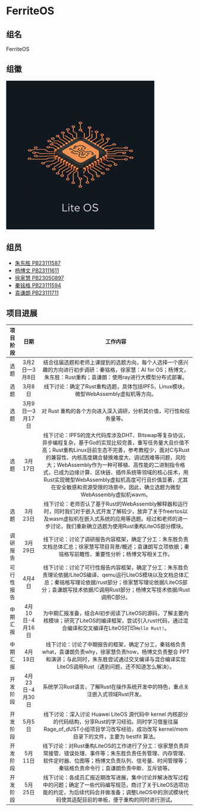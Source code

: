 # FerriteOS

## 组名

FerriteOS

## 组徽

<img src="./assets/logo.jpg" width="400" />

## 组员

- [朱东胜 PB23111587](https://github.com/ustc1587)
- [杨博文 PB23111611](https://github.com/OwenYang1102)
- [徐家慧 PB23050897](https://github.com/Clara-X)
- [秦铭格 PB23111594](https://github.com/QinMingge)
- [袁谦朗 PB23111711](https://github.com/csjike)

## 项目进展

| 项目阶段 |      日期      |                           工作内容                           |
| :------: | :------------: | :----------------------------------------------------------: |
|   选题   | 3月2日—3月8日  | 结合往届选题和老师上课提到的选题方向，每个人选择一个感兴趣的方向进行初步调研：秦铭格，徐家慧：AI for OS；杨博文，朱东胜：Rust重构；袁谦朗：使用ray进行大模型分布式部署。 |
|   选题   |     3月8日     | 线下讨论：确定了Rust重构选题，具体包括IPFS，Linux模块，微型WebAssembly虚拟机等方向。 |
|   选题   | 3月9日—3月17日 | 对 Rust 重构的各个方向进入深入调研，分析其价值，可行性和任务量等。 |
|   选题   |    3月17日     | 线下讨论：IPFS的庞大代码库涉及DHT、Bitswap等复杂协议，异步编程复杂，基于Go的实现比较完善，重写任务量大且价值不高；Rust重构Linux目前生态不完善，参考教程少，面对C与Rust的兼容性、内核高度耦合替换难度大、调试困难等问题，风险大；WebAssembly作为一种可移植、高性能的二进制指令格式，已成为边缘计算、区块链、插件系统等领域的核心技术，用Rust实现微型WebAssembly虚拟机高度可行且价值显著，尤其在安全敏感和资源受限的场景中。因此，确立选题为微型WebAssembly虚拟机wavm。 |
|   选题   |    3月23日     | 线下讨论：老师否认了基于Rust的WebAssembly解释器和运行时，同时我们对于嵌入式开发了解较少，放弃了关于freertos以及wasm虚拟机在嵌入式系统的应用等选题。经过和老师的进一步讨论，我们重新确立选题为使用Rust重构LiteOS部分模块。 |
|    调研报告    |    3月29日     | 线下讨论：讨论了调研报告内容框架，确定了分工：朱东胜负责文档总体汇总；徐家慧写项目背景/概述；袁谦朗写立项依据；秦铭格写前瞻性、重要性分析；杨博文写相关工作。 |
| 可行性报告 |     4月4日     | 线下讨论：讨论了可行性报告内容框架，确定了分工：朱东胜负责理论依据/LiteOS编译、qemu运行LiteOS模块以及文档总体汇总；秦铭格写理论依据/rust部分；徐家慧写理论依据/LiteOS部分；袁谦朗写技术依据/C调用Rust部分；杨博文写技术依据/Rust调用C部分。 |
| 中期汇报 | 4月10日-4月16日 | 为中期汇报准备，结合AI初步阅读了LiteOS的源码，了解主要内核模块；研究了LiteOS的编译框架，尝试引入rust代码，通过混合编译和交叉编译在LiteOS打印`Hello Rust!`。 |
| 中期汇报 | 4月18日 | 线下讨论：讨论了中期报告的框架，确定了分工，秦铭格负责what，袁谦朗负责why，徐家慧负责how，杨博文负责整合 PPT 和演讲；与此同时，朱东胜尝试通过交叉编译与混合编译实现LiteOS调用Rust（遇到问题，还不知道怎么解决）。 |
| 开发阶段 | 4月23日-4月30日 | 系统学习Rust语言，了解Rust在操作系统开发中的特色，重点关注嵌入式领域Rust开发。 |
| 开发阶段 | 5月5日 | 线下讨论：深入讨论 Huawei LiteOS 源代码中 kernel 内核部分的代码结构，分享Rust的学习经验。同时学习借鉴往届Rage_of_dUST小组项目学习改写经验，成功改写 kernel/mem 目录下的文件，主要为 bestfit 算法。 |
| 开发阶段 | 5月11日 | 线下讨论：对Rust重构LiteOS的工作进行了分工：徐家慧负责异常接管、错误处理、事件等；朱东胜负责任务管理、内存管理、软件定时器、位图等；杨博文负责队列、信号量、时间管理等；秦铭格负责命令行；袁谦朗负责中断、互斥锁等。 |
| 开发阶段 | 5月25日 | 线下讨论：各成员汇报近期改写进展，集中讨论并解决改写过程中的问题；确定了一些代码编写规范，商讨了关于LiteOS选项功能的约定，为后续代码合并做准备；调整LiteOS中的测试模块代码使其适配目前的单板，便于重构的同时进行测试。 |
